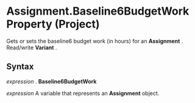 
# Assignment.Baseline6BudgetWork Property (Project)

Gets or sets the baseline6 budget work (in hours) for an  **Assignment** . Read/write **Variant** .


## Syntax

 _expression_ . **Baseline6BudgetWork**

 _expression_ A variable that represents an **Assignment** object.

